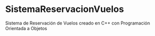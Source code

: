 # SistemaReservacionVuelos
Sistema de Reservación de Vuelos creado en C++ con Programación Orientada a Objetos
